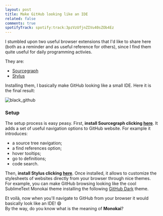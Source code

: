 ```yaml
---
layout: post
title: Make GitHub looking like an IDE
related: false
comments: true
spotifyTrack: spotify:track:3pzVzUfjnZIVu40sZOb4Ez
---
```


I stumbled upon two useful browser extensions that I'd like to share here (both as a reminder and as useful reference for others), since I find them quite useful for daily programming activies.

They are:

- [Sourcegraph](https://chrome.google.com/webstore/detail/sourcegraph-for-github/dgjhfomjieaadpoljlnidmbgkdffpack)
- [Stylus](https://chrome.google.com/webstore/detail/stylus/clngdbkpkpeebahjckkjfobafhncgmne/)

Installing them, I basically make GitHub looking like a small IDE. Here it is the final result:

![black_github](https://raw.githubusercontent.com/P3trur0/P3trur0.github.io/master/public/img/black_github.png "Black GitHub")

### Setup

The setup process is easy peasy.  First, **install Sourcegraph clicking [here](https://chrome.google.com/webstore/detail/sourcegraph-for-github/dgjhfomjieaadpoljlnidmbgkdffpack)**. It adds a set of useful navigation options to GitHub website. For example it introduces:

 - a source tree navigation;
 - a find references option;
 - hover tooltips;
 - go to definitions;
 - code search.

Then, **install Stylus clicking [here](https://chrome.google.com/webstore/detail/stylus/clngdbkpkpeebahjckkjfobafhncgmne/)**. Once installed, it allows to customize the stylesheets of websites directly from your browser through nice themes. For example, you can make GitHub browsing looking like the cool SublimeText Monokai theme installing the following [GitHub Dark](https://userstyles.org/styles/37035/github-dark) theme.

  
Et voilà, now when you'll navigate to GitHub from your browser it would basically look like an IDE! :smile:  
By the way, do you know what is the meaning of **Monokai**?

